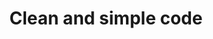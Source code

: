 ---
title: "Clean and simple code"
description: "Ballerina provides a simple and clean way to write GraphQL services with fewer lines of code compared to Apollo. Its concise syntax and built-in features allow for a streamlined development, resulting in more efficient and maintainable GraphQL services. Ballerina's focus on simplicity helps developers achieve their goals with ease and clarity."
image:
---
